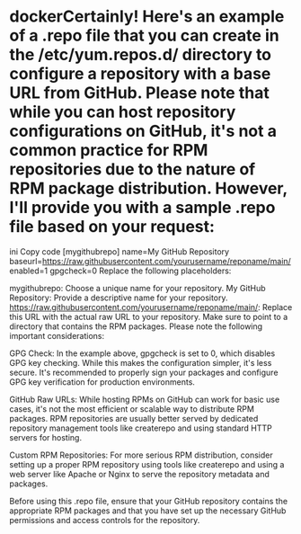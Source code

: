 # dockerCertainly! Here's an example of a .repo file that you can create in the /etc/yum.repos.d/ directory to configure a repository with a base URL from GitHub. Please note that while you can host repository configurations on GitHub, it's not a common practice for RPM repositories due to the nature of RPM package distribution. However, I'll provide you with a sample .repo file based on your request:

ini
Copy code
[mygithubrepo]
name=My GitHub Repository
baseurl=https://raw.githubusercontent.com/yourusername/reponame/main/
enabled=1
gpgcheck=0
Replace the following placeholders:

mygithubrepo: Choose a unique name for your repository.
My GitHub Repository: Provide a descriptive name for your repository.
https://raw.githubusercontent.com/yourusername/reponame/main/: Replace this URL with the actual raw URL to your repository. Make sure to point to a directory that contains the RPM packages.
Please note the following important considerations:

GPG Check: In the example above, gpgcheck is set to 0, which disables GPG key checking. While this makes the configuration simpler, it's less secure. It's recommended to properly sign your packages and configure GPG key verification for production environments.

GitHub Raw URLs: While hosting RPMs on GitHub can work for basic use cases, it's not the most efficient or scalable way to distribute RPM packages. RPM repositories are usually better served by dedicated repository management tools like createrepo and using standard HTTP servers for hosting.

Custom RPM Repositories: For more serious RPM distribution, consider setting up a proper RPM repository using tools like createrepo and using a web server like Apache or Nginx to serve the repository metadata and packages.

Before using this .repo file, ensure that your GitHub repository contains the appropriate RPM packages and that you have set up the necessary GitHub permissions and access controls for the repository.






